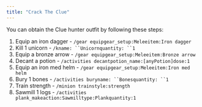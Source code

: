 ```yaml
---
title: "Crack The Clue"
---
```


You can obtain the Clue hunter outfit by following these steps:

1. Equip an iron dagger - `/gear equipgear_setup:Meleeitem:Iron dagger`
2. Kill 1 unicorn - `/kname: ``Unicornquantity: ``1`
3. Equip a bronze arrow - `/gear equipgear_setup:Meleeitem:Bronze arrow`
4. Decant a potion - `/activities decantpotion_name:[anyPotion]dose:1`
5. Equip an iron med helm - `/gear equipgear_setup:Meleeitem:Iron med helm`
6. Bury 1 bones - `/activities buryname: ``Bonesquantity: ``1`
7. Train strength - `/minion trainstyle:strength`
8. Sawmill 1 logs - `/activities plank_makeaction:Sawmilltype:Plankquantity:1`
